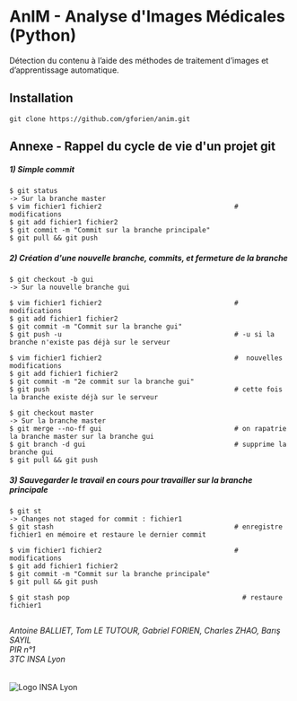 # AnIM - Analyse d'Images Médicales (Python)
Détection du contenu à l’aide des méthodes de traitement d’images et d’apprentissage automatique.

## Installation
    git clone https://github.com/gforien/anim.git


## Annexe - Rappel du cycle de vie d'un projet git
##### 1) Simple commit
    $ git status
    -> Sur la branche master
    $ vim fichier1 fichier2                                 # modifications
    $ git add fichier1 fichier2
    $ git commit -m "Commit sur la branche principale"
    $ git pull && git push

##### 2) Création d'une nouvelle branche, commits, et fermeture de la branche
    $ git checkout -b gui
    -> Sur la nouvelle branche gui

    $ vim fichier1 fichier2                                 # modifications
    $ git add fichier1 fichier2
    $ git commit -m "Commit sur la branche gui"
    $ git push -u                                           # -u si la branche n'existe pas déjà sur le serveur

    $ vim fichier1 fichier2                                 #  nouvelles modifications
    $ git add fichier1 fichier2
    $ git commit -m "2e commit sur la branche gui"
    $ git push                                              # cette fois la branche existe déjà sur le serveur

    $ git checkout master
    -> Sur la branche master
    $ git merge --no-ff gui                                 # on rapatrie la branche master sur la branche gui
    $ git branch -d gui                                     # supprime la branche gui
    $ git pull && git push

##### 3) Sauvegarder le travail en cours pour travailler sur la branche principale
    $ git st
    -> Changes not staged for commit : fichier1
    $ git stash                                             # enregistre fichier1 en mémoire et restaure le dernier commit

    $ vim fichier1 fichier2                                 # modifications
    $ git add fichier1 fichier2
    $ git commit -m "Commit sur la branche principale"
    $ git pull && git push

    $ git stash pop                                           # restaure fichier1

##
###### Antoine BALLIET, Tom LE TUTOUR, Gabriel FORIEN, Charles ZHAO, Barış SAYIL <br/>PIR n°1<br/>3TC INSA Lyon
![Logo INSA Lyon](https://upload.wikimedia.org/wikipedia/commons/b/b9/Logo_INSA_Lyon_%282014%29.svg)
